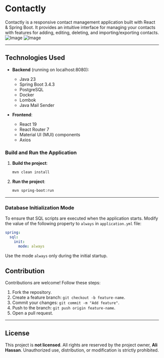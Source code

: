 # Contactly

Contactly is a responsive contact management application built with React & Spring Boot.
It provides an intuitive interface for managing your contacts with features for adding, editing, deleting, and importing/exporting contacts.
![Image](https://github.com/user-attachments/assets/294b8904-8056-44da-bd2d-bb2fc7d0ac1a)
![Image](https://github.com/user-attachments/assets/214f1ca8-1e4f-4615-a87f-3489e2c77c05)

---

## Technologies Used

- **Backend** (running on localhost:8080):
    - Java 23
    - Spring Boot 3.4.3
    - PostgreSQL
    - Docker
    - Lombok
    - Java Mail Sender

- **Frontend**:
    - React 19
    - React Router 7
    - Material UI (MUI) components
    - Axios

### Build and Run the Application

1. **Build the project**:
   ```bash
   mvn clean install
   ```

2. **Run the project**:
   ```bash
   mvn spring-boot:run
   ```
   
---
### Database Initialization Mode
To ensure that SQL scripts are executed when the application starts. Modify the value of the following property to `always` in `application.yml` file:

```yaml
spring:
  sql:
    init:
      mode: always
```

Use the mode `always` only during the initial startup.

## Contribution

Contributions are welcome! Follow these steps:

1. Fork the repository.
2. Create a feature branch: `git checkout -b feature-name`.
3. Commit your changes: `git commit -m "Add feature"`.
4. Push to the branch: `git push origin feature-name`.
5. Open a pull request.

---

## License

This project is **not licensed**. All rights are reserved by the project owner, **Ali Hassan**. Unauthorized use, distribution, or modification is strictly prohibited.

